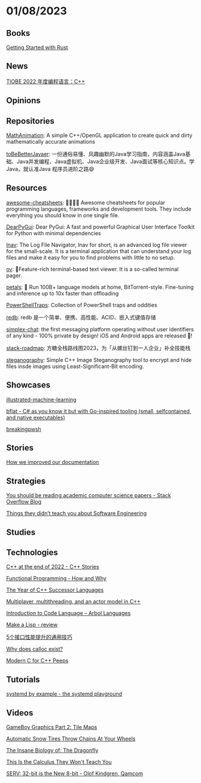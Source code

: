 # 01/08/2023

## Books
[Getting Started with Rust](https://kennykerr.ca/rust-getting-started/index.html)

## News
[TIOBE 2022 年度编程语言：C++](https://www.oschina.net/news/223917/tiobe-index-202301)

## Opinions

## Repositories
[MathAnimation](https://github.com/ambrosiogabe/MathAnimation): A simple C++/OpenGL application to create quick and dirty mathematically accurate animations

[toBeBetterJavaer](https://github.com/itwanger/toBeBetterJavaer): 一份通俗易懂、风趣幽默的Java学习指南，内容涵盖Java基础、Java并发编程、Java虚拟机、Java企业级开发、Java面试等核心知识点。学Java，就认准Java 程序员进阶之路😄

## Resources
[awesome-cheatsheets](https://github.com/LeCoupa/awesome-cheatsheets): 👩‍💻👨‍💻 Awesome cheatsheets for popular programming languages, frameworks and development tools. They include everything you should know in one single file.

[DearPyGui](https://github.com/hoffstadt/DearPyGui): Dear PyGui: A fast and powerful Graphical User Interface Toolkit for Python with minimal dependencies

[lnav](https://github.com/tstack/lnav): The Log File Navigator, lnav for short, is an advanced log file viewer for the small-scale. It is a terminal application that can understand your log files and make it easy for you to find problems with little to no setup.

[ov](https://github.com/noborus/ov): 🎑Feature-rich terminal-based text viewer. It is a so-called terminal pager.

[petals](https://github.com/bigscience-workshop/petals): 🌸 Run 100B+ language models at home, BitTorrent-style. Fine-tuning and inference up to 10x faster than offloading

[PowerShellTraps](https://github.com/nightroman/PowerShellTraps): Collection of PowerShell traps and oddities

[redb](https://gitee.com/mirrors/redb): redb 是一个简单、便携、高性能、ACID、嵌入式键值存储

[simplex-chat](https://github.com/simplex-chat/simplex-chat): the first messaging platform operating without user identifiers of any kind - 100% private by design! iOS and Android apps are released 📱!

[stack-roadmap](https://github.com/easychen/stack-roadmap): 方糖全栈路线图2023，为「从螺丝钉到一人企业」补全技能栈

[steganography](https://github.com/7thSamurai/steganography): Simple C++ Image Steganography tool to encrypt and hide files insde images using Least-Significant-Bit encoding.

## Showcases
[illustrated-machine-learning](https://illustrated-machine-learning.github.io/)

[bflat - C# as you know it but with Go-inspired tooling (small, selfcontained, and native executables)](https://flattened.net/)

[breakingpwsh](https://www.breakingpwsh.com/home)

## Stories
[How we improved our documentation](https://medusajs.com/blog/how-we-improved-our-documentation)

## Strategies
[You should be reading academic computer science papers - Stack Overflow Blog](https://stackoverflow.blog/2022/12/30/you-should-be-reading-academic-computer-science-papers/)

[Things they didn’t teach you about Software Engineering](https://vadimkravcenko.com/shorts/things-they-didnt-teach-you/)

## Studies

## Technologies
[C++ at the end of 2022 - C++ Stories](https://www.cppstories.com/2022/cpp-status-2022/)

[Functional Programming - How and Why](https://onsclom.bearblog.dev/functional-programming-how-and-why/)

[The Year of C++ Successor Languages](https://accu.org/journals/overload/30/172/teodorescu/)

[Multiplayer, multithreading, and an actor model in C++](https://david-delassus.medium.com/multiplayer-multithreading-and-an-actor-model-in-c-cda2e950d1d8)

[Introduction to Code Language – Arbol Languages](https://arbollanguages.com/introductions-to-languages/introduction-to-code-language/)

[Make a Lisp - review](https://stereobooster.com/posts/make-a-lisp-review/)

[5个接口性能提升的通用技巧](https://juejin.cn/post/7183929841257807928)

[Why does calloc exist?](https://vorpus.org/blog/why-does-calloc-exist/)

[Modern C for C++ Peeps](https://floooh.github.io/2019/09/27/modern-c-for-cpp-peeps.html)

## Tutorials
[systemd by example - the systemd playground](https://systemd-by-example.com/)

## Videos
[GameBoy Graphics Part 2: Tile Maps](https://www.youtube.com/watch?v=_h5TXh20_fQ)

[Automatic Snow Tires Throw Chains At Your Wheels](https://www.youtube.com/watch?v=x2IQNsLuikw)

[The Insane Biology of: The Dragonfly](https://www.youtube.com/watch?v=iJi61NAIsjs)

[This Is the Calculus They Won't Teach You](https://www.youtube.com/watch?v=5M2RWtD4EzI)

[SERV: 32-bit is the New 8-bit - Olof Kindgren, Qamcom](https://www.youtube.com/watch?v=GSHasXHvZaQ)
